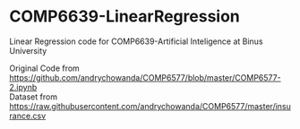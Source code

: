 # COMP6639-LinearRegression
Linear Regression code for COMP6639-Artificial Inteligence at Binus University

Original Code from https://github.com/andrychowanda/COMP6577/blob/master/COMP6577-2.ipynb \
Dataset from https://raw.githubusercontent.com/andrychowanda/COMP6577/master/insurance.csv
